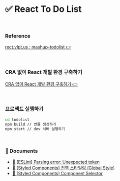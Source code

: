 # ✅ React To Do List

<br>

### Reference

[rect.vlpt.us : mashup-todolist 👉](https://react.vlpt.us/mashup-todolist/)

<br>

### CRA 없이 React 개발 환경 구축하기

[CRA 없이 React 개발 환경 구축하기 👉](https://github.com/mireyhgnay/react-roadmap/blob/main/01_React/Docs/01.%20CRA%20%EC%97%86%EC%9D%B4%20React%20Project%20%EC%85%8B%ED%8C%85%ED%95%98%EA%B8%B0.md)

<br>

### 프로젝트 실행하기

```bash
cd todolist
npm build // 번들 생성하기
npm start // dev 서버 실행하기
```

<br>

### 📁 Documents

- [🚨 [ESLint] Parsing error: Unexpected token](https://github.com/mireyhgnay/react-todolist/blob/main/Docs/ESLint%20%EC%97%90%EB%9F%AC%20%3A%3A%20Parsing%20error%3A%20Unexpected%20token.md)
- [📘 [Styled Components] 전역 스타일링 (Global Style)](<https://github.com/mireyhgnay/react-todolist/blob/main/Docs/Styled%20Components%20%EC%A0%84%EC%97%AD%20%EC%8A%A4%ED%83%80%EC%9D%BC%EB%A7%81%20(Global%20Style).md>)
- [📘 [Styled Components] Component Selector](https://github.com/mireyhgnay/react-todolist/blob/main/Docs/%5Bstyled-components%5D%20Component%20Selector.md)
